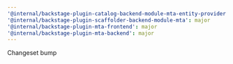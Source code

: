 ```yaml
---
'@internal/backstage-plugin-catalog-backend-module-mta-entity-provider': major
'@internal/backstage-plugin-scaffolder-backend-module-mta': major
'@internal/backstage-plugin-mta-frontend': major
'@internal/backstage-plugin-mta-backend': major
---
```


Changeset bump
